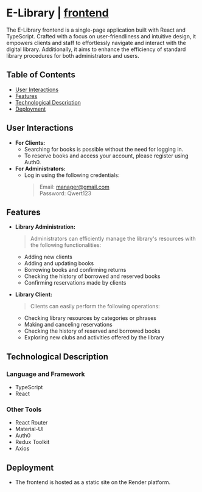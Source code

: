 # E-Library | [frontend](https://library-ui.onrender.com)

The E-Library frontend is a single-page application built with React and TypeScript. Crafted with a focus on user-friendliness and intuitive design, it empowers clients and staff to effortlessly navigate and interact with the digital library. Additionally, it aims to enhance the efficiency of standard library procedures for both administrators and users.

## Table of Contents
- [User Interactions](#user-interactions)
- [Features](#features)
- [Technological Description](#technological-description)
- [Deployment](#deployment)

## User Interactions <a name="user-interactions"></a>
* **For Clients:**
     - Searching for books is possible without the need for logging in.
     - To reserve books and access your account, please register using Auth0.
* **For Administrators:**
     - Log in using the following credentials:
       > Email: manager@gmail.com \
       > Password: Qwert123

## Features <a name="features"></a>
* **Library Administration:**
   > Administrators can efficiently manage the library's resources with the following functionalities:
   - Adding new clients
   - Adding and updating books
   - Borrowing books and confirming returns
   - Checking the history of borrowed and reserved books
   - Confirming reservations made by clients
     
* **Library Client:**
   > Clients can easily perform the following operations:
   - Checking library resources by categories or phrases
   - Making and canceling reservations
   - Checking the history of reserved and borrowed books
   - Exploring new clubs and activities offered by the library
  
## Technological Description <a name="technological-description"></a>

### Language and Framework 
* TypeScript
* React

### Other Tools
* React Router
* Material-UI
* Auth0
* Redux Toolkit
* Axios

## Deployment <a name="deployment"></a>
* The frontend is hosted as a static site on the Render platform.
